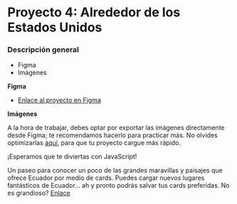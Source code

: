 # Proyecto 4: Alrededor de los Estados Unidos

### Descripción general

* Figma
* Imágenes

**Figma**

* [Enlace al proyecto en Figma](https://www.figma.com/file/LDMgqWesKpQkIwhOfEBuTS/WEB%2C-Sprint-5%3A-Around-The-U.S.-%7C-desktop-%2B-mobile?node-id=0%3A1)

**Imágenes**

A la hora de trabajar, debes optar por exportar las imágenes directamente desde Figma; te recomendamos hacerlo para practicar más. No olvides optimizarlas [aquí](https://tinypng.com/), para que tu proyecto cargue más rápido. 

¡Esperamos que te diviertas con JavaScript!

Un paseo para conocer un poco de las grandes maravillas y paisajes que ofrece Ecuador por medio de cards. Puedes cargar nuevos lugares fantásticos de Ecuador... ah y pronto podrás salvar tus cards preferidas. No es grandioso?
[Enlace](https://juanfrd1.github.io/web_project_4_esp/)

